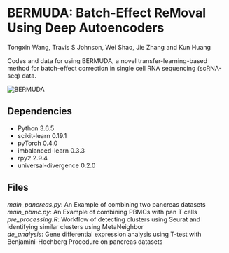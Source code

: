 # BERMUDA: Batch-Effect ReMoval Using Deep Autoencoders
Tongxin Wang, Travis S Johnson, Wei Shao, Jie Zhang and Kun Huang

Codes and data for using BERMUDA, a novel transfer-learning-based method for batch-effect correction in single cell RNA sequencing (scRNA-seq) data.

![BERMUDA](https://github.com/txWang/BERMUDA/BERMUDA.png "BERMUDA")

## Dependencies
* Python 3.6.5
* scikit-learn 0.19.1
* pyTorch 0.4.0
* imbalanced-learn 0.3.3
* rpy2 2.9.4
* universal-divergence 0.2.0

## Files
*main_pancreas.py*: An Example of combining two pancreas datasets\
*main_pbmc.py*: An Example of combining PBMCs with pan T cells\
*pre_processing.R*: Workflow of detecting clusters using Seurat and identifying similar clusters using MetaNeighbor\
*de_analysis*: Gene differential expression analysis using T-test with Benjamini-Hochberg Procedure on pancreas datasets

